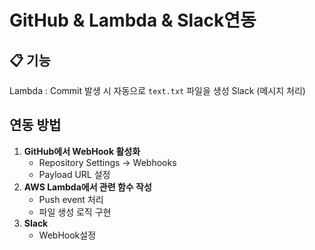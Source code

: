 # GitHub & Lambda & Slack연동

## 📋 기능
Lambda : Commit 발생 시 자동으로 `text.txt` 파일을 생성
      Slack (메시지 처리)

## 연동 방법
1. **GitHub에서 WebHook 활성화**
   - Repository Settings → Webhooks
   - Payload URL 설정
2. **AWS Lambda에서 관련 함수 작성**
   - Push event 처리
   - 파일 생성 로직 구현
3. **Slack**
   - WebHook설정 
